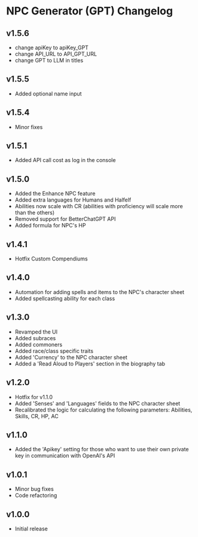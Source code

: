 # NPC Generator (GPT) Changelog

## v1.5.6
* change apiKey to apiKey_GPT
* change API_URL to API_GPT_URL
* change GPT to LLM in titles

## v1.5.5
* Added optional name input

## v1.5.4
* Minor fixes

## v1.5.1
* Added API call cost as log in the console

## v1.5.0
* Added the Enhance NPC feature
* Added extra languages for Humans and Halfelf
* Abilities now scale with CR (abilities with proficiency will scale more than the others)
* Removed support for BetterChatGPT API
* Added formula for NPC's HP

## v1.4.1
* Hotfix Custom Compendiums

## v1.4.0
* Automation for adding spells and items to the NPC's character sheet
* Added spellcasting ability for each class

## v1.3.0
* Revamped the UI
* Added subraces
* Added commoners
* Added race/class specific traits
* Added 'Currency' to the NPC character sheet
* Added a 'Read Aloud to Players' section in the biography tab

## v1.2.0
* Hotfix for v1.1.0
* Added 'Senses' and 'Languages' fields to the NPC character sheet
* Recalibrated the logic for calculating the following parameters: Abilities, Skills, CR, HP, AC

## v1.1.0
* Added the 'Apikey' setting for those who want to use their own private key in communication with OpenAI's API

## v1.0.1
* Minor bug fixes
* Code refactoring

## v1.0.0
* Initial release

